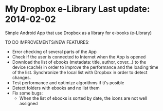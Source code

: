 My Dropbox e-Library
Last update: 2014-02-02
=========================

Simple Android App that use Dropbox as a library for e-books (e-Library)

TO DO IMPROVEMENTS/NEW FEATURES:
- Error checking of several parts of the App
- Check if the user is connected to Internet when the App is opened
- Download the list of ebooks (metadata: title, author, cover...) 
to the device (caché) in order to improve the performance and 
the loading time of the list. Synchronize the local list with Dropbox
in order to detect changes.
- Test performance and optimize algorithms if ti's posible
- Detect folders with ebooks and no list them
- Fix some bugs:
  * When the list of ebooks is sorted by date, the icons are not well assigned
